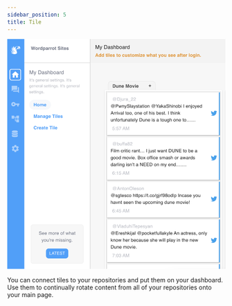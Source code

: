```yaml
---
sidebar_position: 5
title: Tile
---
```


![Tile](/img/docs/create-pipeline/concepts/tile.png)

You can connect tiles to your repositories and put them on your dashboard. Use them to continually rotate content from all of your repositories onto your main page.
